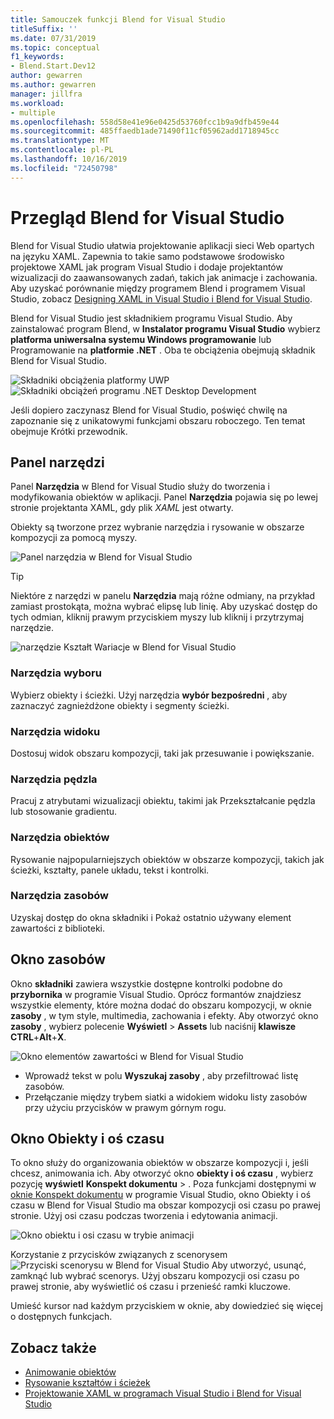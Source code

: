 ```yaml
---
title: Samouczek funkcji Blend for Visual Studio
titleSuffix: ''
ms.date: 07/31/2019
ms.topic: conceptual
f1_keywords:
- Blend.Start.Dev12
author: gewarren
ms.author: gewarren
manager: jillfra
ms.workload:
- multiple
ms.openlocfilehash: 558d58e41e96e0425d53760fcc1b9a9dfb459e44
ms.sourcegitcommit: 485ffaedb1ade71490f11cf05962add1718945cc
ms.translationtype: MT
ms.contentlocale: pl-PL
ms.lasthandoff: 10/16/2019
ms.locfileid: "72450798"
---
```

# <a name="blend-for-visual-studio-overview"></a>Przegląd Blend for Visual Studio

Blend for Visual Studio ułatwia projektowanie aplikacji sieci Web opartych na języku XAML. Zapewnia to takie samo podstawowe środowisko projektowe XAML jak program Visual Studio i dodaje projektantów wizualizacji do zaawansowanych zadań, takich jak animacje i zachowania. Aby uzyskać porównanie między programem Blend i programem Visual Studio, zobacz [Designing XAML in Visual Studio i Blend for Visual Studio](../xaml-tools/designing-xaml-in-visual-studio.md).

Blend for Visual Studio jest składnikiem programu Visual Studio. Aby zainstalować program Blend, w **Instalator programu Visual Studio** wybierz **platforma uniwersalna systemu Windows programowanie** lub Programowanie na **platformie .NET** . Oba te obciążenia obejmują składnik Blend for Visual Studio.

![Składniki obciążenia platformy UWP](media/installer-uwp.png)&nbsp;&nbsp;&nbsp;&nbsp;![Składniki obciążeń programu .NET Desktop Development](media/installer-dotnet-desktop.png)

Jeśli dopiero zaczynasz Blend for Visual Studio, poświęć chwilę na zapoznanie się z unikatowymi funkcjami obszaru roboczego. Ten temat obejmuje Krótki przewodnik.

## <a name="tools-panel"></a>Panel narzędzi

Panel **Narzędzia** w Blend for Visual Studio służy do tworzenia i modyfikowania obiektów w aplikacji. Panel **Narzędzia** pojawia się po lewej stronie projektanta XAML, gdy plik *XAML* jest otwarty.

Obiekty są tworzone przez wybranie narzędzia i rysowanie w obszarze kompozycji za pomocą myszy.

![Panel narzędzia w Blend for Visual Studio](media/blend-tools-panel.png)

> [!TIP]
> Niektóre z narzędzi w panelu **Narzędzia** mają różne odmiany, na przykład zamiast prostokąta, można wybrać elipsę lub linię. Aby uzyskać dostęp do tych odmian, kliknij prawym przyciskiem myszy lub kliknij i przytrzymaj narzędzie.
>
> ![narzędzie Kształt Wariacje w Blend for Visual Studio](media/blend-rectangle-tool-variations.png)

### <a name="selection-tools"></a>Narzędzia wyboru

Wybierz obiekty i ścieżki. Użyj narzędzia **wybór bezpośredni** , aby zaznaczyć zagnieżdżone obiekty i segmenty ścieżki.

### <a name="view-tools"></a>Narzędzia widoku

Dostosuj widok obszaru kompozycji, taki jak przesuwanie i powiększanie.

### <a name="brush-tools"></a>Narzędzia pędzla

Pracuj z atrybutami wizualizacji obiektu, takimi jak Przekształcanie pędzla lub stosowanie gradientu.

### <a name="object-tools"></a>Narzędzia obiektów

Rysowanie najpopularniejszych obiektów w obszarze kompozycji, takich jak ścieżki, kształty, panele układu, tekst i kontrolki.

### <a name="asset-tools"></a>Narzędzia zasobów

Uzyskaj dostęp do okna składniki i Pokaż ostatnio używany element zawartości z biblioteki.

## <a name="assets-window"></a>Okno zasobów

Okno **składniki** zawiera wszystkie dostępne kontrolki podobne do **przybornika** w programie Visual Studio. Oprócz formantów znajdziesz wszystkie elementy, które można dodać do obszaru kompozycji, w oknie **zasoby** , w tym style, multimedia, zachowania i efekty. Aby otworzyć okno **zasoby** , wybierz polecenie **Wyświetl** > **Assets** lub naciśnij **klawisze CTRL**+**Alt**+**X**.

![Okno elementów zawartości w Blend for Visual Studio](media/blend-assets-window.png)

- Wprowadź tekst w polu **Wyszukaj zasoby** , aby przefiltrować listę zasobów.
- Przełączanie między trybem siatki a widokiem widoku listy zasobów przy użyciu przycisków w prawym górnym rogu.

## <a name="objects-and-timeline-window"></a>Okno Obiekty i oś czasu

To okno służy do organizowania obiektów w obszarze kompozycji i, jeśli chcesz, animowania ich. Aby otworzyć okno **obiekty i oś czasu** , wybierz pozycję **wyświetl** **Konspekt dokumentu** > . Poza funkcjami dostępnymi w [oknie Konspekt dokumentu](creating-a-ui-by-using-xaml-designer-in-visual-studio.md#document-outline-window) w programie Visual Studio, okno Obiekty i oś czasu w Blend for Visual Studio ma obszar kompozycji osi czasu po prawej stronie. Użyj osi czasu podczas tworzenia i edytowania animacji.

![Okno obiektu i osi czasu w trybie animacji](media/storyboard-timeline.png)

Korzystanie z przycisków związanych z scenorysem ![Przyciski scenorysu w Blend for Visual Studio](media/storyboard-buttons.png) Aby utworzyć, usunąć, zamknąć lub wybrać scenorys. Użyj obszaru kompozycji osi czasu po prawej stronie, aby wyświetlić oś czasu i przenieść ramki kluczowe.

Umieść kursor nad każdym przyciskiem w oknie, aby dowiedzieć się więcej o dostępnych funkcjach.

## <a name="see-also"></a>Zobacz także

- [Animowanie obiektów](../xaml-tools/animate-objects-in-xaml-designer.md)
- [Rysowanie kształtów i ścieżek](../xaml-tools/draw-shapes-and-paths.md)
- [Projektowanie XAML w programach Visual Studio i Blend for Visual Studio](../xaml-tools/designing-xaml-in-visual-studio.md)
